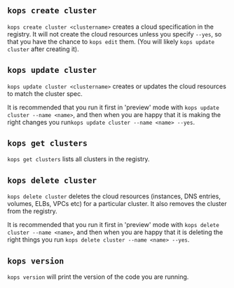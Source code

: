 
## `kops create cluster`

`kops create cluster <clustername>` creates a cloud specification in the registry.  It will not create the cloud resources unless
you specify `--yes`, so that you have the chance to `kops edit` them.  (You will likely `kops update cluster` after
creating it).


## `kops update cluster`

`kops update cluster <clustername>` creates or updates the cloud resources to match the cluster spec.

It is recommended that you run it first in 'preview' mode with `kops update cluster --name <name>`, and then
when you are happy that it is making the right changes you run`kops update cluster --name <name> --yes`.

## `kops get clusters`

`kops get clusters` lists all clusters in the registry.

## `kops delete cluster`

`kops delete cluster` deletes the cloud resources (instances, DNS entries, volumes, ELBs, VPCs etc) for a particular
cluster.  It also removes the cluster from the registry.

It is recommended that you run it first in 'preview' mode with `kops delete cluster --name <name>`, and then
when you are happy that it is deleting the right things you run `kops delete cluster --name <name> --yes`.


## `kops version`

`kops version` will print the version of the code you are running.